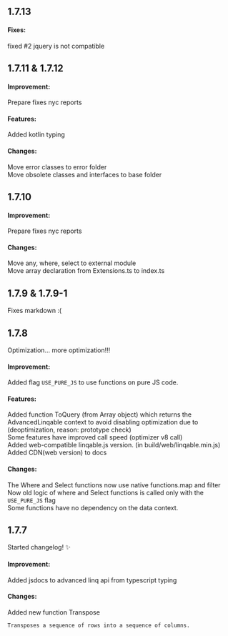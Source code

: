 
## 1.7.13

#### Fixes:

fixed #2 jquery is not сompatible


## 1.7.11 & 1.7.12

#### Improvement:   

Prepare fixes nyc reports


#### Features:

Added kotlin typing

#### Changes:

Move error classes to error folder  
Move obsolete classes and interfaces to base folder    

## 1.7.10

#### Improvement:
Prepare fixes nyc reports

#### Changes:

Move any, where, select to external module  
Move array declaration from Extensions.ts to index.ts   



## 1.7.9 & 1.7.9-1

Fixes markdown :(


## 1.7.8

Optimization... more optimization!!!


#### Improvement:
Added flag `USE_PURE_JS` to use functions on pure JS code.  

#### Features:
Added function ToQuery (from Array object) which returns the AdvancedLinqable context to avoid disabling optimization due to (deoptimization, reason: prototype check)  
Some features have improved call speed (optimizer v8 call)  
Added web-compatible linqable.js version. (in build/web/linqable.min.js)    
Added CDN(web version) to docs   

#### Changes:
The Where and Select functions now use native functions.map and filter  
Now old logic of where and Select functions is called only with the `USE_PURE_JS` flag  
Some functions have no dependency on the data context.  


## 1.7.7

Started changelog! ✨


#### Improvement:
Added jsdocs to advanced linq api from typescript typing

#### Changes:
Added new function Transpose
```
Transposes a sequence of rows into a sequence of columns.
```
